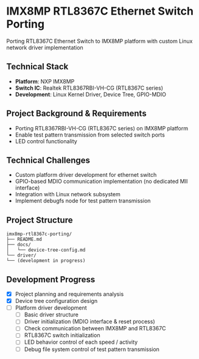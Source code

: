 # IMX8MP RTL8367C Ethernet Switch Porting
Porting RTL8367C Ethernet Switch to IMX8MP platform with custom Linux network driver implementation

## Technical Stack

- **Platform**: NXP IMX8MP
- **Switch IC**: Realtek RTL8367RBI-VH-CG (RTL8367C series)
- **Development**: Linux Kernel Driver, Device Tree, GPIO-MDIO

## Project Background & Requirements

- Porting RTL8367RBI-VH-CG (RTL8367C series) on IMX8MP platform
- Enable test pattern transmission from selected switch ports
- LED control functionality

## Technical Challenges

- Custom platform driver development for ethernet switch
- GPIO-based MDIO communication implementation (no dedicated MII interface)
- Integration with Linux network subsystem
- Implement debugfs node for test pattern transmission

## Project Structure
```
imx8mp-rtl8367c-porting/
├── README.md
├── docs/
│   └── device-tree-config.md
└── driver/
└── (development in progress)
```

## Development Progress

- [x] Project planning and requirements analysis
- [x] Device tree configuration design
- [ ] Platform driver development
	- [ ] Basic driver structure
	- [ ] Driver initialization (MDIO interface & reset process)
	- [ ] Check communication between IMX8MP and RTL8367C
	- [ ] RTL8367C switch initialization
	- [ ] LED behavior control of each speed / activity
	- [ ] Debug file system control of test pattern transmission